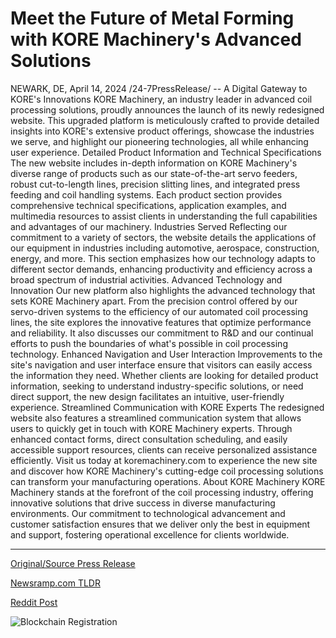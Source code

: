 # Meet the Future of Metal Forming with KORE Machinery's Advanced Solutions

NEWARK, DE, April 14, 2024 /24-7PressRelease/ --   A Digital Gateway to KORE's Innovations KORE Machinery, an industry leader in advanced coil processing solutions, proudly announces the launch of its newly redesigned website. This upgraded platform is meticulously crafted to provide detailed insights into KORE's extensive product offerings, showcase the industries we serve, and highlight our pioneering technologies, all while enhancing user experience.  Detailed Product Information and Technical Specifications The new website includes in-depth information on KORE Machinery's diverse range of products such as our state-of-the-art servo feeders, robust cut-to-length lines, precision slitting lines, and integrated press feeding and coil handling systems. Each product section provides comprehensive technical specifications, application examples, and multimedia resources to assist clients in understanding the full capabilities and advantages of our machinery.  Industries Served Reflecting our commitment to a variety of sectors, the website details the applications of our equipment in industries including automotive, aerospace, construction, energy, and more. This section emphasizes how our technology adapts to different sector demands, enhancing productivity and efficiency across a broad spectrum of industrial activities.  Advanced Technology and Innovation Our new platform also highlights the advanced technology that sets KORE Machinery apart. From the precision control offered by our servo-driven systems to the efficiency of our automated coil processing lines, the site explores the innovative features that optimize performance and reliability. It also discusses our commitment to R&D and our continual efforts to push the boundaries of what's possible in coil processing technology.  Enhanced Navigation and User Interaction Improvements to the site's navigation and user interface ensure that visitors can easily access the information they need. Whether clients are looking for detailed product information, seeking to understand industry-specific solutions, or need direct support, the new design facilitates an intuitive, user-friendly experience.  Streamlined Communication with KORE Experts The redesigned website also features a streamlined communication system that allows users to quickly get in touch with KORE Machinery experts. Through enhanced contact forms, direct consultation scheduling, and easily accessible support resources, clients can receive personalized assistance efficiently.  Visit us today at koremachinery.com to experience the new site and discover how KORE Machinery's cutting-edge coil processing solutions can transform your manufacturing operations.  About KORE Machinery KORE Machinery stands at the forefront of the coil processing industry, offering innovative solutions that drive success in diverse manufacturing environments. Our commitment to technological advancement and customer satisfaction ensures that we deliver only the best in equipment and support, fostering operational excellence for clients worldwide. 

---

[Original/Source Press Release](https://www.24-7pressrelease.com/press-release/510029/meet-the-future-of-metal-forming-with-kore-machinerys-advanced-solutions)
                    

[Newsramp.com TLDR](None) 



[Reddit Post](https://www.reddit.com/r/newsramp/comments/1c3nm0a/kore_machinery_launches_redesigned_website_to/) 



![Blockchain Registration](https://cdn.newsramp.app/24-7PressRelease/qrcode/244/14/hushegGz.webp)